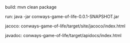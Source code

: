 build:
mvn clean package

run:
java -jar conways-game-of-life-0.0.1-SNAPSHOT.jar

jacoco:
conways-game-of-life/target/site/jacoco/index.html

javadoc:
conways-game-of-life/target/apidocs/index.html